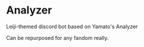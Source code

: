 # Analyzer
 Leiji-themed discord bot based on Yamato's Analyzer

Can be repurposed for any fandom really.